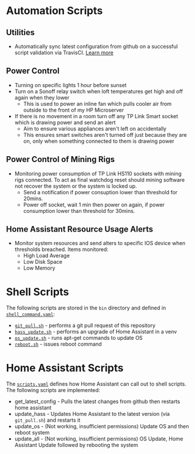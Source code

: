  
# Automation Scripts
## Utilities
 * Automatically sync latest configuration from github on a successful script validation via TravisCI. [Learn more](build_deploy.md)

## Power Control
 * Turning on specific lights 1 hour before sunset
 * Turn on a Sonoff relay switch when loft temperatures get high and off again when they lower
   * This is used to power an inline fan which pulls cooler air from outside to the front of my HP Microserver
 * If there is no movement in a room turn off any TP Link Smart socket which is drawing power and send an alert
   * Aim to ensure various appliances aren't left on accidentally
   * This ensures smart switches aren't turned off just because they are on, only when something connected to them is drawing power

## Power Control of Mining Rigs
 * Monitoring power consumption of TP Link HS110 sockets with mining rigs connected. To act as final watchdog reset should mining software not recover the system or the system is locked up.
   * Send a notification if power consuption lower than threshold for 20mins.
   * Power off socket, wait 1 min then power on again, if power consumption lower than threshold for 30mins. 

 ## Home Assistant Resource Usage Alerts
  * Monitor system resources and send alters to specific IOS device when thresholds breached. Items monitored:
    * High Load Average
    * Low Disk Space
    * Low Memory

 # Shell Scripts
 The following scripts are stored in the `bin` directory and defined in [`shell_command.yaml`](../shell_command.yaml):
  * [`git_pull.sh`](../bin/git_pull.sh) - performs a git pull request of this repository
  * [`hass_update.sh`](../bin/hass_update.sh) - performs an upgrade of Home Assistant in a venv
  * [`os_update.sh`](../bin/os_update.sh) - runs apt-get commands to update OS
  * [`reboot.sh`](../bin/reboot.sh) - issues reboot command

 # Home Assistant Scripts
 The [`scripts.yaml`](../scripts.yaml) defines how Home Assistant can call out to shell scripts. The following scripts are implemented:
  * get_latest_config - Pulls the latest changes from github then restarts home assistant
  * update_hass - Updates Home Assistant to the latest version (via `git_pull.sh`) and restarts it
  * update_os - (Not working, insufficient permissions) Update OS and then reboot system
  * update_all - (Not working, insufficient permissions) OS Update, Home Assistant Update followed by rebooting the system